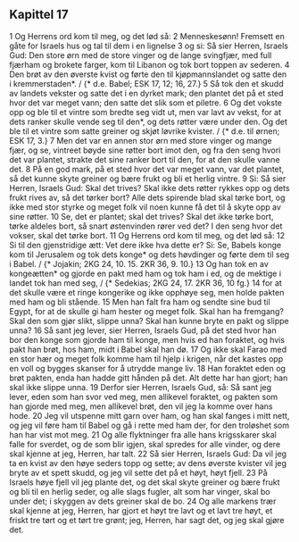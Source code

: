 ## Kapittel 17

1 Og Herrens ord kom til meg, og det lød så:
2 Menneskesønn! Fremsett en gåte for Israels hus og tal til dem i en lignelse
3 og si: Så sier Herren, Israels Gud: Den store ørn med de store vinger og de lange svingfjær, med full fjærham og brokete farger, kom til Libanon og tok bort toppen av sederen.
4 Den brøt av den øverste kvist og førte den til kjøpmannslandet og satte den i kremmerstaden*. / {* d.e. Babel; ESK 17, 12; 16, 27.}
5 Så tok den et skudd av landets vekster og satte det i en dyrket mark; den plantet det på et sted hvor det var meget vann; den satte det slik som et piletre.
6 Og det vokste opp og ble til et vintre som bredte seg vidt ut, men var lavt av vekst, for at dets ranker skulle vende seg til den*, og dets røtter være under den. Og det ble til et vintre som satte greiner og skjøt løvrike kvister. / {* d.e. til ørnen; ESK 17, 3.}
7 Men det var en annen stor ørn med store vinger og mange fjær, og se, vintreet bøyde sine røtter bort imot den, og fra den seng hvori det var plantet, strakte det sine ranker bort til den, for at den skulle vanne det.
8 På en god mark, på et sted hvor det var meget vann, var det plantet, så det kunne skyte greiner og bære frukt og bli et herlig vintre.
9 Si: Så sier Herren, Israels Gud: Skal det trives? Skal ikke dets røtter rykkes opp og dets frukt rives av, så det tørker bort? Alle dets spirende blad skal tørke bort, og ikke med stor styrke og meget folk vil noen kunne få det til å skyte opp av sine røtter.
10 Se, det er plantet; skal det trives? Skal det ikke tørke bort, tørke aldeles bort, så snart østenvinden rører ved det? I den seng hvor det vokser, skal det tørke bort.
11 Og Herrens ord kom til meg, og det lød så:
12 Si til den gjenstridige ætt: Vet dere ikke hva dette er? Si: Se, Babels konge kom til Jerusalem og tok dets konge* og dets høvdinger og førte dem til seg i Babel. / {* Jojakin; 2KG 24, 10. 15. 2KR 36, 9. 10.}
13 Og han tok en av kongeætten* og gjorde en pakt med ham og tok ham i ed, og de mektige i landet tok han med seg, / {* Sedekias; 2KG 24, 17. 2KR 36, 10 fg.}
14 for at det skulle være et ringe kongerike og ikke opphøye seg, men holde pakten med ham og bli stående.
15 Men han falt fra ham og sendte sine bud til Egypt, for at de skulle gi ham hester og meget folk. Skal han ha fremgang? Skal den som gjør slikt, slippe unna? Skal han kunne bryte en pakt og slippe unna?
16 Så sant jeg lever, sier Herren, Israels Gud, på det sted hvor han bor den konge som gjorde ham til konge, men hvis ed han foraktet, og hvis pakt han brøt, hos ham, midt i Babel skal han dø.
17 Og ikke skal Farao med en stor hær og meget folk komme ham til hjelp i krigen, når det kastes opp en voll og bygges skanser for å utrydde mange liv.
18 Han foraktet eden og brøt pakten, enda han hadde gitt hånden på det. Alt dette har han gjort; han skal ikke slippe unna.
19 Derfor sier Herren, Israels Gud, så: Så sant jeg lever, eden som han svor ved meg, men allikevel foraktet, og pakten som han gjorde med meg, men allikevel brøt, den vil jeg la komme over hans hode.
20 Jeg vil utspenne mitt garn over ham, og han skal fanges i mitt nett, og jeg vil føre ham til Babel og gå i rette med ham der, for den troløshet som han har vist mot meg.
21 Og alle flyktninger fra alle hans krigsskarer skal falle for sverdet, og de som blir igjen, skal spredes for alle vinder, og dere skal kjenne at jeg, Herren, har talt.
22 Så sier Herren, Israels Gud: Da vil jeg ta en kvist av den høye seders topp og sette; av dens øverste kvister vil jeg bryte av et spett skudd, og jeg vil sette det på et høyt, høyt fjell.
23 På Israels høye fjell vil jeg plante det, og det skal skyte greiner og bære frukt og bli til en herlig seder, og alle slags fugler, alt som har vinger, skal bo under det; i skyggen av dets greiner skal de bo.
24 Og alle markens trær skal kjenne at jeg, Herren, har gjort et høyt tre lavt og et lavt tre høyt, et friskt tre tørt og et tørt tre grønt; jeg, Herren, har sagt det, og jeg skal gjøre det.
